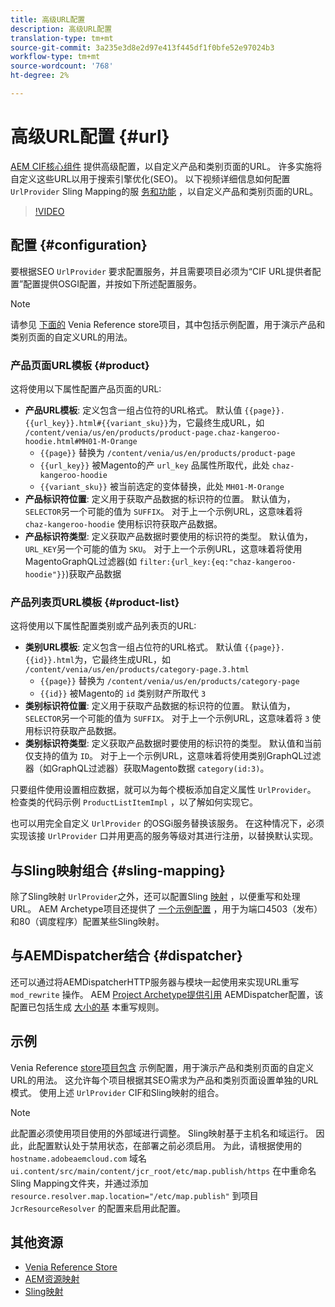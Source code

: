 ```yaml
---
title: 高级URL配置
description: 高级URL配置
translation-type: tm+mt
source-git-commit: 3a235e3d8e2d97e413f445df1f0bfe52e97024b3
workflow-type: tm+mt
source-wordcount: '768'
ht-degree: 2%

---
```



# 高级URL配置 {#url}

[AEM CIF核心组件](https://github.com/adobe/aem-core-cif-components) 提供高级配置，以自定义产品和类别页面的URL。 许多实施将自定义这些URL以用于搜索引擎优化(SEO)。  以下视频详细信息如何配置 `UrlProvider` Sling Mapping的服 [务和功能](https://sling.apache.org/documentation/the-sling-engine/mappings-for-resource-resolution.html) ，以自定义产品和类别页面的URL。

>[!VIDEO](https://video.tv.adobe.com/v/34350/?quality=12)

## 配置 {#configuration}

要根据SEO `UrlProvider` 要求配置服务，并且需要项目必须为“CIF URL提供者配置”配置提供OSGI配置，并按如下所述配置服务。

>[!NOTE]
>
> 请参见 [下面的](https://github.com/adobe/aem-cif-guides-venia) Venia Reference store项目，其中包括示例配置，用于演示产品和类别页面的自定义URL的用法。

### 产品页面URL模板 {#product}

这将使用以下属性配置产品页面的URL:

* **产品URL模板**: 定义包含一组占位符的URL格式。 默认值 `{{page}}.{{url_key}}.html#{{variant_sku}}`为，它最终生成URL，如 `/content/venia/us/en/products/product-page.chaz-kangeroo-hoodie.html#MH01-M-Orange`
   * `{{page}}` 替换为 `/content/venia/us/en/products/product-page`
   * `{{url_key}}` 被Magento的产 `url_key` 品属性所取代，此处 `chaz-kangeroo-hoodie`
   * `{{variant_sku}}` 被当前选定的变体替换，此处 `MH01-M-Orange`
* **产品标识符位置**: 定义用于获取产品数据的标识符的位置。 默认值为， `SELECTOR`另一个可能的值为 `SUFFIX`。 对于上一个示例URL，这意味着将 `chaz-kangeroo-hoodie` 使用标识符获取产品数据。
* **产品标识符类型**: 定义获取产品数据时要使用的标识符的类型。 默认值为， `URL_KEY`另一个可能的值为 `SKU`。 对于上一个示例URL，这意味着将使用MagentoGraphQL过滤器(如 `filter:{url_key:{eq:"chaz-kangeroo-hoodie"}}`)获取产品数据

### 产品列表页URL模板 {#product-list}

这将使用以下属性配置类别或产品列表页的URL:

* **类别URL模板**: 定义包含一组占位符的URL格式。 默认值 `{{page}}.{{id}}.html`为，它最终生成URL，如 `/content/venia/us/en/products/category-page.3.html`
   * `{{page}}` 替换为 `/content/venia/us/en/products/category-page`
   * `{{id}}` 被Magento的 `id` 类别财产所取代 `3`
* **类别标识符位置**: 定义用于获取产品数据的标识符的位置。 默认值为， `SELECTOR`另一个可能的值为 `SUFFIX`。 对于上一个示例URL，这意味着将 `3` 使用标识符获取产品数据。
* **类别标识符类型**: 定义获取产品数据时要使用的标识符的类型。 默认值和当前仅支持的值为 `ID`。 对于上一个示例URL，这意味着将使用类别GraphQL过滤器（如GraphQL过滤器）获取Magento数据 `category(id:3)`。

只要组件使用设置相应数据，就可以为每个模板添加自定义属性 `UrlProvider`。 检查类的代码示例 `ProductListItemImpl` ，以了解如何实现它。

也可以用完全自定义 `UrlProvider` 的OSGi服务替换该服务。 在这种情况下，必须实现该接 `UrlProvider` 口并用更高的服务等级对其进行注册，以替换默认实现。

## 与Sling映射组合 {#sling-mapping}

除了Sling映射 `UrlProvider`之外，还可以配置Sling [映射](https://sling.apache.org/documentation/the-sling-engine/mappings-for-resource-resolution.html) ，以便重写和处理URL。 AEM Archetype项目还提供了 [一个示例配置](https://github.com/adobe/aem-cif-project-archetype/tree/master/src/main/archetype/samplecontent/src/main/content/jcr_root/etc/map.publish) ，用于为端口4503（发布）和80（调度程序）配置某些Sling映射。

## 与AEMDispatcher结合 {#dispatcher}

还可以通过将AEMDispatcherHTTP服务器与模块一起使用来实现URL重写 `mod_rewrite` 操作。 AEM [Project Archetype提供引用](https://github.com/adobe/aem-project-archetype) AEMDispatcher配置，该配置已包括生成 [大小的基](https://github.com/adobe/aem-project-archetype/tree/master/src/main/archetype/dispatcher.cloud) 本重写规则。

## 示例

Venia Reference [store项目包含](https://github.com/adobe/aem-cif-guides-venia) 示例配置，用于演示产品和类别页面的自定义URL的用法。 这允许每个项目根据其SEO需求为产品和类别页面设置单独的URL模式。 使用上述 `UrlProvider` CIF和Sling映射的组合。

>[!NOTE]
>
>此配置必须使用项目使用的外部域进行调整。 Sling映射基于主机名和域运行。 因此，此配置默认处于禁用状态，在部署之前必须启用。 为此，请根据使用的 `hostname.adobeaemcloud.com` 域名 `ui.content/src/main/content/jcr_root/etc/map.publish/https` 在中重命名Sling Mapping文件夹，并通过添加 `resource.resolver.map.location="/etc/map.publish"` 到项目 `JcrResourceResolver` 的配置来启用此配置。

## 其他资源

* [Venia Reference Store](https://github.com/adobe/aem-cif-guides-venia)
* [AEM资源映射](https://docs.adobe.com/content/help/en/experience-manager-65/deploying/configuring/resource-mapping.html)
* [Sling映射](https://sling.apache.org/documentation/the-sling-engine/mappings-for-resource-resolution.html)
